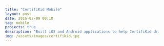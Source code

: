 ```yaml
---
title: "CertifiKid Mobile"
layout: post
date: 2016-02-09 00:10
tag: mobile
projects: true
description: "Built iOS and Android applications to help CertifiKid drive new customers to their daily deals program. Some 14,000 people utilize the certifikid apps frequently to purchase deals primarily in the D.C. metro area."
img: /assets/images/certifikid.jpg
---
```



